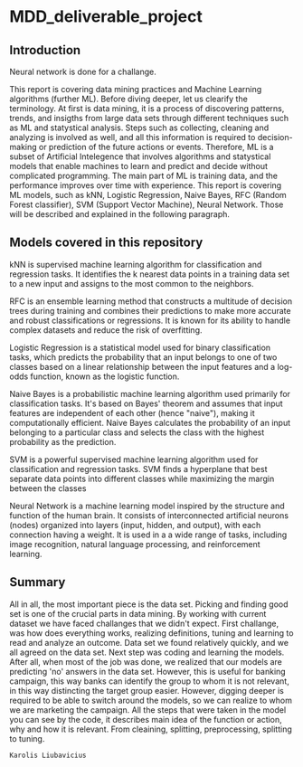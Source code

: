 # MDD_deliverable_project

## **Introduction**

Neural network is done for a challange.

This report is covering data mining practices and Machine Learning algorithms (further ML). Before diving deeper, let us clearify the terminology. At first is data mining, it is a process of discovering patterns, trends, and insigths from large data sets through different techniques such as ML and statystical analysis. Steps such as collecting, cleaning and analyzing is involved as well, and all this information is required to decision-making or prediction of the future actions or events. Therefore, ML is a subset of Artificial Intelegence that involves algorithms and statystical models that enable machines to learn and predict and decide without complicated programming. The main part of ML is training data, and the performance improves over time with experience. This report is covering ML models, such as kNN, Logistic Regression, Naive Bayes, RFC (Random Forest classifier), SVM (Support Vector Machine), Neural Network. Those will be described and explained in the following paragraph.

## **Models covered in this repository**

kNN is supervised machine learning algorithm for classification and regression tasks. It identifies the k nearest data points in a training data set to a new input and assigns to the most common to the neighbors. 

RFC is an ensemble learning method that constructs a multitude of decision trees during training and combines their predictions to make more accurate and robust classifications or regressions. It is known for its ability to handle complex datasets and reduce the risk of overfitting.

Logistic Regression is a statistical model used for binary classification tasks, which predicts the probability that an input belongs to one of two classes based on a linear relationship between the input features and a log-odds function, known as the logistic function.

Naive Bayes is a probabilistic machine learning algorithm used primarily for classification tasks. It's based on Bayes' theorem and assumes that input features are independent of each other (hence "naive"), making it computationally efficient. Naive Bayes calculates the probability of an input belonging to a particular class and selects the class with the highest probability as the prediction.

SVM is a powerful supervised machine learning algorithm used for classification and regression tasks. SVM finds a hyperplane that best separate data points into different classes while maximizing the margin between the classes

Neural Network is a machine learning model inspired by the structure and function of the human brain. It consists of interconnected artificial neurons (nodes) organized into layers (input, hidden, and output), with each connection having a weight. It is used in a a wide range of tasks, including image recognition, natural language processing, and reinforcement learning.


## **Summary**

All in all, the most important piece is the data set. Picking and finding good set is one of the crucial parts in data mining. By working with current dataset we have faced challanges that we didn't expect. First challange, was how does everything works, realizing definitions, tuning and learning to read and analyze an outcome. Data set we found relatively quickly, and we all agreed on the data set. Next step was coding and learning the models. After all, when most of the job was done, we realized that our models are predicting 'no' answers in the data set. However, this is useful for banking campaign, this way banks can identify the group to whom it is not relevant, in this way distincting the target group easier. However, digging deeper is required to be able to switch around the models, so we can realize to whom we are marketing the campaign. All the steps that were taken in the model you can see by the code, it describes main idea of the function or action, why and how it is relevant. From cleaining, splitting, preprocessing, splitting to tuning. 

    Karolis Liubavicius
